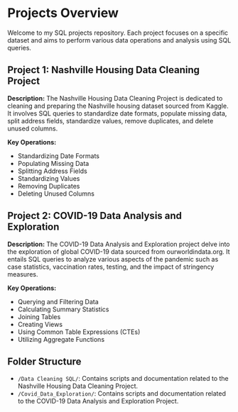 # Projects Overview

Welcome to my SQL projects repository. Each project focuses on a specific dataset and aims to perform various data operations and analysis using SQL queries.

## Project 1: Nashville Housing Data Cleaning Project

**Description:**
The Nashville Housing Data Cleaning Project is dedicated to cleaning and preparing the Nashville housing dataset sourced from Kaggle. It involves SQL queries to standardize date formats, populate missing data, split address fields, standardize values, remove duplicates, and delete unused columns.

**Key Operations:**
- Standardizing Date Formats
- Populating Missing Data
- Splitting Address Fields
- Standardizing Values
- Removing Duplicates
- Deleting Unused Columns

## Project 2: COVID-19 Data Analysis and Exploration

**Description:**
The COVID-19 Data Analysis and Exploration project delve into the exploration of global COVID-19 data sourced from ourworldindata.org. It entails SQL queries to analyze various aspects of the pandemic such as case statistics, vaccination rates, testing, and the impact of stringency measures.

**Key Operations:**
- Querying and Filtering Data
- Calculating Summary Statistics
- Joining Tables
- Creating Views
- Using Common Table Expressions (CTEs)
- Utilizing Aggregate Functions

## Folder Structure

- `/Data Cleaning SQL/`: Contains scripts and documentation related to the Nashville Housing Data Cleaning Project.
- `/Covid_Data_Exploration/`: Contains scripts and documentation related to the COVID-19 Data Analysis and Exploration Project.
